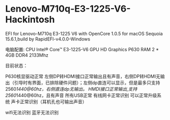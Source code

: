 # Lenovo-M710q-E3-1225-V6-Hackintosh
EFI for Lenovo-M710q E3-1225 V6 with OpenCore 1.0.5 for macOS Sequoia 15.6.1,build by RapidEFI-v4.0.0-Windows

电脑配置:
CPU	Intel® Core™ E3-1225-V6
GPU	HD Graphics P630
RAM	2 * 4GB DDR4 2133Mhz


目前状态：

P630核显驱动正常
左侧DP转HDMI接口正常输出且有声音，右侧DP转HDMI无输出（引导时有界面，已排除硬件问题）；左侧dp直连可以显示，但是最多只支持2560*1440@60hz，右侧直连dp无输出。
HMDI接口正常输出,支持2560*1440@60hz，且有声音
所有USB正常
有线网卡正常识别
可以正常升级系统
声卡正常识别（耳机孔也可输出声音）


wifi无法识别
蓝牙无法识别
